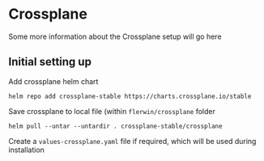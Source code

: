 # Crossplane

Some more information about the Crossplane setup will go here

## Initial setting up

Add crossplane helm chart
```
helm repo add crossplane-stable https://charts.crossplane.io/stable
```

Save crossplane to local file (within `flerwin/crossplane` folder

```
helm pull --untar --untardir . crossplane-stable/crossplane
```

Create a `values-crossplane.yaml` file if required, which will be used during installation

